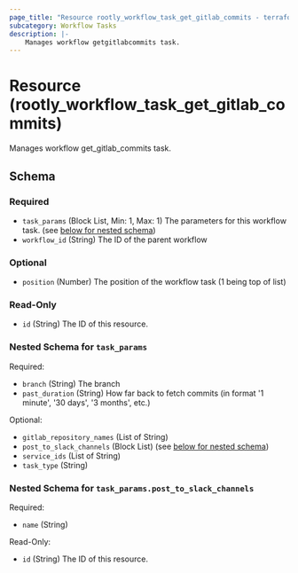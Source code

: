 ```yaml
---
page_title: "Resource rootly_workflow_task_get_gitlab_commits - terraform-provider-rootly"
subcategory: Workflow Tasks
description: |-
    Manages workflow getgitlabcommits task.
---
```


# Resource (rootly_workflow_task_get_gitlab_commits)

Manages workflow get_gitlab_commits task.

<!-- schema generated by tfplugindocs -->
## Schema

### Required

- `task_params` (Block List, Min: 1, Max: 1) The parameters for this workflow task. (see [below for nested schema](#nestedblock--task_params))
- `workflow_id` (String) The ID of the parent workflow

### Optional

- `position` (Number) The position of the workflow task (1 being top of list)

### Read-Only

- `id` (String) The ID of this resource.

<a id="nestedblock--task_params"></a>
### Nested Schema for `task_params`

Required:

- `branch` (String) The branch
- `past_duration` (String) How far back to fetch commits (in format '1 minute', '30 days', '3 months', etc.)

Optional:

- `gitlab_repository_names` (List of String)
- `post_to_slack_channels` (Block List) (see [below for nested schema](#nestedblock--task_params--post_to_slack_channels))
- `service_ids` (List of String)
- `task_type` (String)

<a id="nestedblock--task_params--post_to_slack_channels"></a>
### Nested Schema for `task_params.post_to_slack_channels`

Required:

- `name` (String)

Read-Only:

- `id` (String) The ID of this resource.
